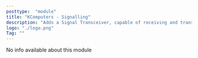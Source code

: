 ```yaml
---
posttype:  "module"  
title: "KComputers - Signalling"
description: "Adds a Signal Transceiver, capable of receiving and transmitting Signalling signals"
logo: "./logo.png"
Tag: ""
---
```

No info available about this module
